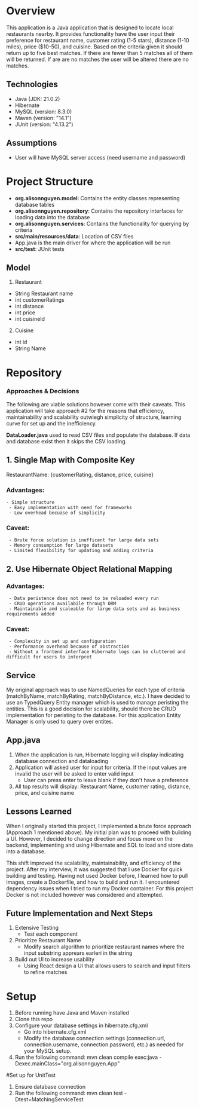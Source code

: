 # Overview
This application is a Java application that is designed to locate local restaurants nearby. It provides functionality 
have the user input their preference for restaurant name, customer rating (1-5 stars), distance (1-10 miles), 
price ($10-50), and cuisine. Based on the criteria given it should return up to five best matches. If there are fewer 
than 5 matches all of them will be returned. If are are no matches the user will be altered there are no matches. 

## Technologies
- Java (JDK: 21.0.2)
- Hibernate
- MySQL (version: 8.3.0)
- Maven (version: "14.1")
- JUnit (version: "4.13.2")

## Assumptions 
- User will have MySQL server access (need username and password)
  
# Project Structure
- **org.alisonnguyen.model**: Contains the entity classes representing database tables
- **org.alisonnguyen.repository**: Contains the repository interfaces for loading data into the database
- **org.alisonnguyen.services**: Contains the functionality for querying by criteria
- **src/main/resources/data**: Location of CSV files
- App.java is the main driver for where the application will be run 
- **src/test**: JUnit tests

## Model
1. Restaurant
  - String Restaurant name
  - int customerRatings
  - int distance
  - int price
  - int cuisineId
    
2. Cuisine
  - int id
  - String Name 

# Repository 
### Approaches & Decisions
The following are viable solutions however come with their caveats. This application will take approach #2 for the reasons that efficiency, maintainability and
scalability outwiegh simplicity of structure, learning curve for set up and the inefficiency. 

**DataLoader.java** used to read CSV files and populate the database. If data and database exist then it skips the CSV loading. 

## 1. Single Map with Composite Key
   RestaurantName: {customerRating, distance, price, cuisine}
  ### Advantages:
    - Simple structure
     - Easy implementation with need for frameworks
     - Low overhead becuase of simplicity 
  ### Caveat:
     - Brute force solution is inefficent for large data sets
     - Memory consumption for large datasets
     - Limited flexibility for updating and adding criteria

## 2. Use Hibernate Object Relational Mapping
   ### Advantages:
     - Data peristence does not need to be reloaded every run
     - CRUD operations availabile through ORM
     - Maintainable and scaleable for large data sets and as business requirements added 
   ### Caveat:
     - Complexity in set up and configuration
     - Performance overhead because of abstraction 
     - Without a frontend interface Hibernate logs can be cluttered and difficult for users to interpret 

## Service
My original approach was to use NamedQueries for each type of criteria (matchByName, matchByRating, matchByDistance, etc.).
I have decided to use an TypedQuery Entity manager which is used to manage peristing the entities. This is a good decision for scalability, should 
there be CRUD implementation for peristing to the database. For this application Entity Manager is only used to query over entites. 

## App.java 
1. When the application is run, Hibernate logging will display indicating database connection and dataloading
2. Application will asked user for input for criteria. If the input values are invalid the user will be asked to enter valid input
    - User can press enter to leave blank if they don't have a preference
3. All top results will display: Restaurant Name, customer rating, distance, price, and cuisine name
   
## Lessons Learned 
When I originally started this project, I implemented a brute force approach (Approach 1 mentioned above). My initial plan was to proceed with building a UI.
However, I decided to change direction and focus more on the backend, implementing and using Hibernate and SQL to load and store data into a database.

This shift improved the scalability, maintainability, and efficiency of the project. After my interview, it was suggested that I use Docker for quick building 
and testing. Having not used Docker before, I learned how to pull images, create a Dockerfile, and how to build and run it. I encountered dependency issues when 
I tried to run my Docker container. For this project Docker is not included however was considered and attempted. 

## Future Implementation and Next Steps
1. Extensive Testing
   - Test each component
3. Prioritize Restaurant Name
   - Modify search algorithm to prioritize restaurant names where the input substring apprears earleri in the string 
5. Build out UI to increase usability
   - Using React design a UI that allows users to search and input filters to refine matches

# Setup 
1. Before running have Java and Maven installed
2. Clone this repo
3. Configure your database settings in hibernate.cfg.xml
     - Go into hibernate.cfg.xml
     - Modify the database connection settings (connection.url, connection.username, connection.password, etc.) as needed for your MySQL setup.
5. Run the following command: mvn clean compile exec:java -Dexec.mainClass="org.alisonnguyen.App"

#Set up for UnitTest
1. Ensure database connection
2. Run the following command: mvn clean test -Dtest=MatchingServiceTest
